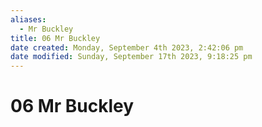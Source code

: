 ```yaml
---
aliases:
  - Mr Buckley
title: 06 Mr Buckley
date created: Monday, September 4th 2023, 2:42:06 pm
date modified: Sunday, September 17th 2023, 9:18:25 pm
---
```


# 06 Mr Buckley
